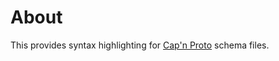 # About

This provides syntax highlighting for [Cap'n Proto][capnp] schema files.

[capnp]: http://kentonv.github.io/capnproto/ "Cap'n Proto"
